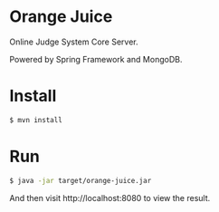 # Orange Juice

Online Judge System Core Server.

Powered by Spring Framework and MongoDB.

# Install

```bash
$ mvn install
```

# Run

```bash
$ java -jar target/orange-juice.jar
```

And then visit http://localhost:8080 to view the result.